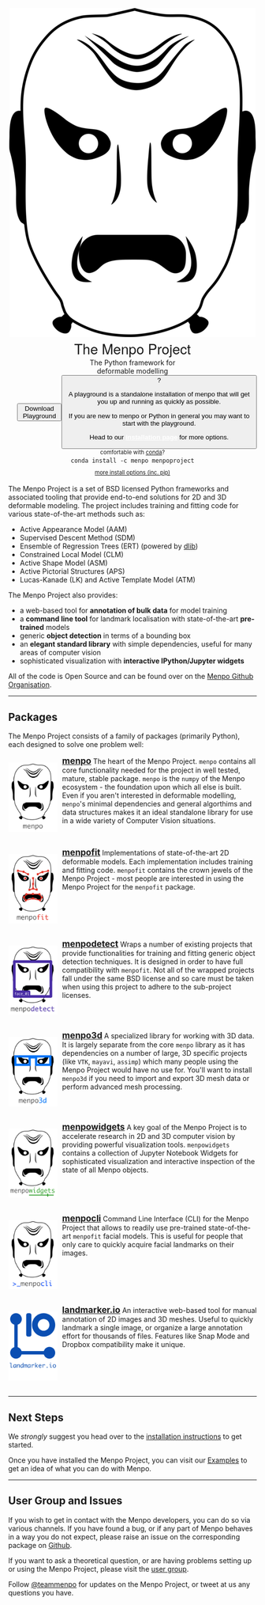 <link rel="stylesheet" type="text/css"  href="menpostyle.css">
<center>
  <div class="hero_container">
    <div class="hero_logo_container">
      <img class="hero_logo" src="logo/menpoproject.png" alt="The Menpo Project">
    </div>
    <div class="hero_rightcolumn">
      <div>
        <strong style="font-size: 200%; font-family: 'HelveticaNeue-Light', 'Helvetica Neue Light', 'Helvetica Neue', Helvetica, Arial, 'Lucida Grande', sans-serif; font-weight: 500;">The Menpo Project</strong>
        <div style="max-width: 200px;">The Python framework for deformable modelling</div>
      </div>
      <div style="display: flex; flex-direction: row; align-items: center;">
        <div style="width: 30px; height: 30px;"></div>
        <a style="text-decoration: none; color: grey" href="installation/playground.html">
          <button class="download_button">Download Playground</button>
        </a>
        <button class="playground_help">
          ?
          <div class="playground_help_speach"></div>
          <div class="playground_help_popup">
            <p>A playground is a standalone installation of menpo that will get you up and running as quickly as possible.</p>
            <p>If you are new to menpo or Python in general you may want to start with the playground.</p>
            <p>Head to our <a style="font-weight: bold; color: white;" href="installation">installation page</a> for more options.</p>
          </div>
        </button>
      </div>
      <div>
        <div style="font-size: 80%">comfortable with <a href="http://conda.pydata.org">conda</a>?</div>
        <code style="padding: 7px;">conda install -c menpo menpoproject</code>
        <div style="font-size: 80%; margin-top: 10px;"><a href="installation">more install options (inc. pip)</a></div>
      </div>
    </div>
  </div>
</center>
<br>
<!---
MAIN DESCRIPTION
-->
The Menpo Project is a set of BSD licensed Python frameworks and associated tooling that provide end-to-end solutions for 2D and 3D deformable modeling. The project includes training and fitting code for various state-of-the-art methods such as:

* Active Appearance Model (AAM)
* Supervised Descent Method (SDM)
* Ensemble of Regression Trees (ERT) (powered by [dlib](http://dlib.net/ "dlib C++ Library"))
* Constrained Local Model (CLM)
* Active Shape Model (ASM)
* Active Pictorial Structures (APS)
* Lucas-Kanade (LK) and Active Template Model (ATM)

The Menpo Project also provides:
* a web-based tool for **annotation of bulk data** for model training
* a **command line tool** for landmark localisation with state-of-the-art **pre-trained** models
* generic **object detection** in terms of a bounding box
* an **elegant standard library** with simple dependencies, useful for many areas of computer vision
* sophisticated visualization with **interactive IPython/Jupyter widgets**

All of the code is Open Source and can be found over on the [Menpo Github Organisation](https://github.com/menpo/ "The Menpo Project on Github").

---------------------------------------

## Packages

The Menpo Project consists of a family of packages (primarily Python), each designed to solve one problem well:

<div>
<p style="float: left; padding-right: 10px;">
  <a href="/menpo/index.md" title="menpo"><img style="max-height: 140px; max-width: none;" src="logo/menpo.png" alt="menpo"></a>
</p>
<p><a href="/menpo/index.md" title="menpo"><strong style="font-size: 125%">menpo</strong></a>
The heart of the Menpo Project. <code>menpo</code> contains all core functionality needed for the project in well tested, mature, stable package.
<code>menpo</code> is the <code>numpy</code> of the Menpo ecosystem - the foundation upon which all else is built. Even if you aren't interested
in deformable modelling, <code>menpo</code>'s minimal dependencies and general algorthims and data structures makes it an ideal standalone library
for use in a wide variety of Computer Vision situations.</p>
</div>

<div style="clear: both;"></div>

<div>
<p style="float: left; padding-right: 10px;">
  <a href="/menpofit/index.md" title="menpofit"><img style="max-height: 140px; max-width: none;" src="logo/menpofit.png" alt="menpofit"></a>
</p>
<p><a href="/menpofit/index.md" title="menpofit"><strong style="font-size: 125%">menpofit</strong></a>
Implementations of state-of-the-art 2D deformable models. Each implementation includes training and fitting code.
<code>menpofit</code> contains the crown jewels of the Menpo Project - most people are interested in using the Menpo Project for the
<code>menpofit</code> package.</p>
</div>

<div style="clear: both;"></div>

<div>
<p style="float: left; padding-right: 10px;">
  <a href="/menpodetect/index.md" title="menpodetect"><img style="max-height: 140px; max-width: none;" src="logo/menpodetect.png" alt="menpodetect"></a>
</p>
<p><a href="/menpodetect/index.md" title="menpodetect"><strong style="font-size: 125%">menpodetect</strong></a>
Wraps a number of existing projects that provide functionalities for training and fitting generic object detection techniques.
It is designed in order to have full compatibility with <code>menpofit</code>. Not all of the wrapped
projects fall under the same BSD license and so care must be taken when using this project to adhere to the sub-project licenses.</p>
</div>

<div style="clear: both;"></div>

<div>
<p style="float: left; padding-right: 10px;">
  <a href="/menpo3d/index.md" title="menpo3d"><img style="max-height: 140px; max-width: none;" src="logo/menpo3d.png" alt="menpo3d"></a>
</p>
<p><a href="/menpo3d/index.md" title="menpo3d"><strong style="font-size: 125%">menpo3d</strong></a>
A specialized library for working with 3D data. It is largely separate from the core <code>menpo</code> library as it has
dependencies on a number of large, 3D specific projects (like <code>VTK</code>, <code>mayavi</code>, <code>assimp</code>) which many people using
the Menpo Project would have no use for. You'll want to install <code>menpo3d</code> if you need to import and export 3D mesh data or perform advanced mesh processing.</p>
</div>

<div style="clear: both;"></div>

<div>
<p style="float: left; padding-right: 10px;">
  <a href="/menpowidgets/index.md" title="menpowidgets"><img style="max-height: 140px; max-width: none;" src="logo/menpowidgets.png" alt="menpowidgets"></a>
</p>
<p><a href="/menpowidgets/index.md" title="menpowidgets"><strong style="font-size: 125%">menpowidgets</strong></a>
A key goal of the Menpo Project is to accelerate research in 2D and 3D computer vision by providing powerful visualization tools.
<code>menpowidgets</code> contains a collection of Jupyter Notebook Widgets for sophisticated visualization and interactive
inspection of the state of all Menpo objects.</p>
<div>

<div style="clear: both;"></div>

<div>
<p style="float: left; padding-right: 10px;">
  <a href="/menpocli/index.md" title="menpocli"><img style="max-height: 140px; max-width: none;" src="logo/menpocli.png" alt="menpocli"></a>
</p>
<p><a href="/menpocli/index.md" title="menpocli"><strong style="font-size: 125%">menpocli</strong></a>
Command Line Interface (CLI) for the Menpo Project that allows to readily use pre-trained
state-of-the-art <code>menpofit</code> facial models. This is useful for people that only care to quickly acquire facial landmarks on their images.</p>
</div>

<div style="clear: both;"></div>

<div>
<p style="float: left; padding-right: 10px;">
  <a href="/landmarkerio/index.md" title="landmarker.io"><img style="max-height: 140px; max-width: none;" src="logo/landmarkerio_with_logo_2.png" alt="landmarker.io"></a>
</p>
<p><a href="/landmarkerio/index.md" title="landmarker.io"><strong style="font-size: 125%">landmarker.io</strong></a>
An interactive web-based tool for manual annotation of
2D images and 3D meshes. Useful to quickly landmark a single image, or organize a large annotation effort for thousands of files.
Features like Snap Mode and Dropbox compatibility make it unique.</p>
</div>

<div style="clear: both;"></div>

---------------------------------------

## Next Steps

We _strongly_ suggest you head over to the [installation instructions](installation/index.md "Full Installation Instructions") to get started.

Once you have installed the Menpo Project, you can visit our [Examples](examples/index.md) to get an idea of what you can do with Menpo.

---------------------------------------

## User Group and Issues
If you wish to get in contact with the Menpo developers, you can do so via various channels.
If you have found a bug, or if any part of Menpo behaves in a way you do not expect, please raise an issue on the corresponding package on [Github](https://github.com/menpo/ "The Menpo Project on Github").

If you want to ask a theoretical question, or are having problems setting up or using the Menpo Project, please visit the [user group](https://groups.google.com/forum/#!forum/menpo-users "menpo-users").

Follow [@teammenpo](www.twitter.com/teammenpo "The Menpo Project on Twitter") for updates on the Menpo Project, or tweet at us any questions you have.
